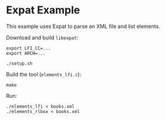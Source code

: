 # Expat Example

This example uses Expat to parse an XML file and list elements.

Download and build `libexpat`:

```
export LFI_CC=...
export ARCH=...

./setup.sh
```

Build the tool (`elements_lfi.c`):

```
make
```

Run:

```
./elements_lfi < books.xml
./elements_rlbox < books.xml
```
